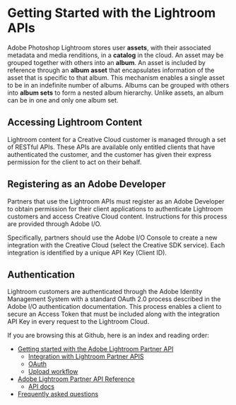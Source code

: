# Getting Started with the Lightroom APIs

Adobe Photoshop Lightroom stores user **assets**, with their associated metadata and media renditions, in a **catalog** in the cloud. An asset may be grouped together with others into an **album**. An asset is included by reference through an **album asset** that encapsulates information of the asset that is specific to that album. This mechanism enables a single asset to be in an indefinite number of albums. Albums can be grouped with others into **album sets** to form a nested album hierarchy. Unlike assets, an album can be in one and only one album set.

## Accessing Lightroom Content

Lightroom content for a Creative Cloud customer is managed through a set of RESTful APIs. These APIs are available only entitled clients that have authenticated the customer, and the customer has given their express permission for the client to act on their behalf.

## Registering as an Adobe Developer

Partners that use the Lightroom APIs must register as an Adobe Developer to obtain permission for their client applications to authenticate Lightroom customers and access Creative Cloud content. Instructions for this process are provided through Adobe I/O.

Specifically, partners should use the Adobe I/O Console to create a new integration with the Creative Cloud (select the Creative SDK service). Each integration is identified by a unique API Key (Client ID).

## Authentication

Lightroom customers are authenticated through the Adobe Identity Management System with a standard OAuth 2.0 process described in the Adobe I/O authentication documentation. This process enables a client to secure an Access Token that must be included along with the integration API Key in every request to the Lightroom Cloud.

If you are browsing this at Github, here is an index and reading order:

* [Getting started with the Adobe Lightroom Partner API](docs/01-getting-started.md)
    - [Integration with Lightroom Partner APIS](docs/getting-started/02-api-integration.md)
    - [OAuth](docs/getting-started/03-oauth.md)
    - [Upload workflow](docs/getting-started/04-upload-workflow.md)
* [Adobe Lightroom Partner API Reference](docs/05-api-summary.md)
  + [API docs](docs/api/06-api-calls.md)
* [Frequently asked questions](docs/15-faq.md)

